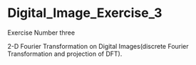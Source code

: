 # Digital_Image_Exercise_3
Exercise Number three

2-D Fourier Transformation on Digital Images(discrete Fourier Transformation and projection of DFT).
